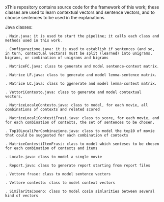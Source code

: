 xThis repository contains source code for the framework of this work; these classes are used to learn contextual vectors and sentence vectors, and to choose sentences to be used in the explanations.  

Java classes:

	. Main.java: it is used to start the pipeline; it calls each class and methods used in this work.

	. Configurazione.java: it is used to establish if sentences (and so, in turn, contextual vectors) must be split (learned) into unigrams, bigrams, or combination of unigrams and bigrams

	. MatriceFC.java: class to generate and model sentence-context matrix.

	. Matrice LF.java: class to generate and model lemma-sentence matrix.

	. Matrice LC.java: class to ggenerate and model lemma-context matrix.

	. VettoriContesto.java: class to generate and model contextual vectors.

	. MatriceLocaleContesto.java: class to model, for each movie, all combinations of contexts and related scored 

	. MatriceLocaliContestiFrasi.java: class to score, for each movie, and for each combination of contexts, the set of sentences to be chosen.

	. Top10LocaliPerCombinazione.java: class to model the top10 of movie that could be suggested for each combination of contexts

	. MatriceContestiItemFrasi: class to model which senteses to be chosen for each combination of contexts and items

	. Locale.java: class to model a single movie 

	. Report.java: class to generate report starting from report files

	. Vettore frase: class to model sentence vectors

	. Vettore contesto: class to model context vectors

	. SimilaritaCoseno: class to model cosin simlarities between several kind of vectors








